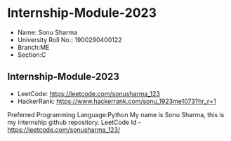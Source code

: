 # Internship-Module-2023

* Name: Sonu Sharma
* University Roll No.: 1900290400122
* Branch:ME
* Section:C

## Internship-Module-2023

* LeetCode: https://leetcode.com/sonusharma_123
* HackerRank: https://www.hackerrank.com/sonu_1923me1073?hr_r=1

Preferred Programming Language:Python
My name is Sonu Sharma, this is my  internship github  repository.
LeetCode Id - https://leetcode.com/sonusharma_123/
